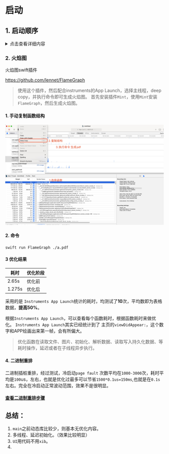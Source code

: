 # 启动

## 1. 启动顺序
<details>
  <summary>点击查看详细内容</summary>
  
  
  ![-w474](media/16173485177228.jpg)

  - 1. `framework initializers`
  - 2. image `+load`
  - 3. `c/c++ __attribute__`

> `+load` 函数父类先于子类，类先于类别。
>   可以将`+load`函数的实现在`initalizers`+`dispatch_once`来保证只执行一次。减少`pre-main`启动时间
  
![](media/16123179478932.jpg)

</details>


### 2. 火焰图

火焰图swift插件

https://github.com/lennet/FlameGraph


>使用这个插件，然后配合instruments的App Launch，选择主线程，deep copy，并执行命令即可生成火焰图。
> 首先安装插件`Mint`，使用`Mint`安装`FlameGraph`，然后生成火焰图。


#### 1. 手动复制函数结构

![-w1358](media/16137229080195.jpg)


#### 2. 命令
`swift run FlameGraph ./a.pdf`

#### 3 优化结果

|耗时|优化阶段|
|---|---|
|2.65s|优化前|
|1.275s|优化后|

采用的是 `Instruments App Launch`统计的耗时，均测试了**10**次，平均数即为表格数据，**提高50%**。

根据`Instruments App Launch`，可以查看每个函数耗时，根据函数耗时来做优化。
`Instruments App Launch`其实已经统计到了 主页的`viewDidAppear:`，这个数字和APP绘画出来第一帧，会有所偏大。

> 优化函数在读取文件、图片、初始化、解析数据、读取写入持久化数据、等耗时操作，延迟或者在子线程异步执行。

#### 4. 二进制重排
二进制插桩重排，经过测试，冷启动`page fault` 次数平均在`1000-3000`次，耗时平均是`100`us，左右，也就是优化过最多可以节省`1500*0.1us=150ms`,也就是在`0.1s`左右。完全在冷启动正常波动范围，效果不是很明显。

#### [查看二进制重排步骤](./erjinzhichazhuang.md)




## 总结：
1. `main`之前动态库比较少，则基本无优化内容。
2. 多线程、延迟初始化。（效果比较明显）
3. `UI`用代码不用`xib`。
4. 


